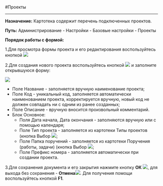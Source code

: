 ﻿#Проекты


----------

**Назначение:** Картотека содержит перечень подключенных проектов.

**Путь:** Администрирование - Настройки - Базовые настройки - Проекты

**Порядок работы с формой:**

1.Для просмотра формы проекта и его редактирования воспользуйтесь кнопкой ![](topic:Администрирование.AddFiles.Btn_Edit.png)


2.Для создания нового проекта воспользуйтесь кнопкой ![](topic:Администрирование.AddFiles.Btn_Add.png) и заполните открывшуюся форму:


![](topic:Администрирование.AddFiles.Screenshot_11073.jpg)

- Поле Название - заполняется вручную наименование проекта;
- Поле Код - уникальный код, заполняется автоматически наименованием проекта, корректируется вручную, новый код не должен совпадать ни с одним из ранее созданных;
- Поле Описание - вручную вносится произвольный комментарий.
- Блок Основное:
    * Поля Дата начала, Дата окончания - заполняются вручную или с помощью календаря;
    * Поле Тип проекта - заполняется из картотеки Типы проектов (кнопка Выбор ![](topic:Администрирование.AddFiles.Btn_select.png);
    * Поле Папка поручений - заполняется из картотеки Поручения (работы, задачи) (кнопка Выбор ![](topic:Администрирование.AddFiles.Btn_select.png);
    * Поле Префикс номера - заполняется автоматически при создании проекта.


3.Для сохранения документа и его закрытия нажмите кнопку **ОК** ![](topic:Администрирование.AddFiles.Btn_Post.png), для выхода без сохранения - **Отмена**![](topic:Администрирование.AddFiles.BtnCloseCancel.png). Для получения помощи воспользуйтесь кнопкой  **F1**.

